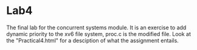 # Lab4

The final lab for the concurrent systems module. It is an exercise to add dynamic priority to the xv6 file system, proc.c is the modified file. Look at the "Practical4.html" for a desciption of what the assignment entails.
